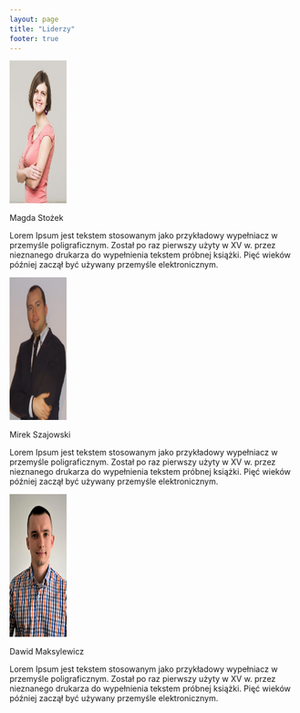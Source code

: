 ```yaml
---
layout: page
title: "Liderzy"
footer: true
---
```

<div class="leaders">
	<div class="leader">
		<img src="/images/magdas.jpg" alt="Klematis" width="100" height="250">
		<p class="name">Magda Stożek</p>
		<div class="social"> 
			<a class="twitter" href="https://twitter.com/magdastozek" target="_blank"></a>
			<a class="linkedin" href="http://pl.linkedin.com/pub/magda-sto%C5%BCek/27/828/b1a" target="_blank"></a>
			<a class="mail" href="mailto:magda.stozek@gmail.com"></a>
		</div>
		<p class="desc">
			Lorem Ipsum jest tekstem stosowanym jako przykładowy wypełniacz w przemyśle poligraficznym. Został po raz pierwszy użyty w XV w. przez nieznanego drukarza do wypełnienia tekstem próbnej książki. Pięć wieków później zaczął być używany przemyśle elektronicznym.
		</p>
	</div>
	<div class="leader">
		<img src="/images/mireksz.jpg" alt="Klematis" width="100" height="250">
		<p class="name">Mirek Szajowski</p>
		<div class="social"> 
			<a class="mail" href="mailto:m.szajowski@gmail.com"></a>
		</div>
		<p class="desc">
			Lorem Ipsum jest tekstem stosowanym jako przykładowy wypełniacz w przemyśle poligraficznym. Został po raz pierwszy użyty w XV w. przez nieznanego drukarza do wypełnienia tekstem próbnej książki. Pięć wieków później zaczął być używany przemyśle elektronicznym.
		</p>
	</div>
	<div class="leader">
		<img src="/images/dawidm.jpg" alt="Klematis" width="100" height="250">
		<p class="name">Dawid Maksylewicz</p>
		<div class="social"> 
			<a class="twitter" href="https://twitter.com/dmaksylewicz" target="_blank"></a>
			<a class="linkedin" href="https://pl.linkedin.com/dawidmaksylewicz" target="_blank"></a>
			<a class="mail" href="mailto:dawid.maksylewicz@gmail.com"></a>
		</div>
		<p class="desc">
			Lorem Ipsum jest tekstem stosowanym jako przykładowy wypełniacz w przemyśle poligraficznym. Został po raz pierwszy użyty w XV w. przez nieznanego drukarza do wypełnienia tekstem próbnej książki. Pięć wieków później zaczął być używany przemyśle elektronicznym.
		</p>
	</div>
	<div class="clear"></div>
</div>

